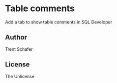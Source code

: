 # Table comments

Add a tab to show table comments in SQL Developer

## Author 

Trent Schafer

## License

The Unlicense

